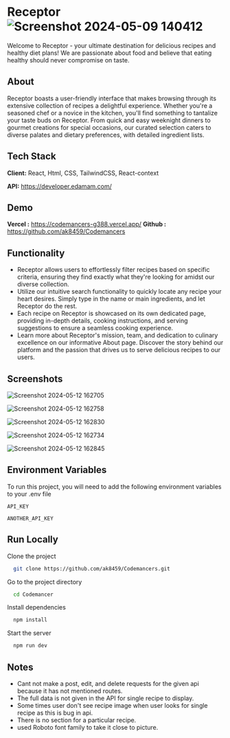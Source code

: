 
# Receptor   ![Screenshot 2024-05-09 140412](https://github.com/ak8459/Codemancers/assets/87300147/ffe0f525-22fb-44a2-a891-b6e3b4e44fd4)


Welcome to Receptor - your ultimate destination for delicious recipes and healthy diet plans! We are passionate about food and believe that eating healthy should never compromise on taste.

## About
Receptor boasts a user-friendly interface that makes browsing through its extensive collection of recipes a delightful experience. Whether you're a seasoned chef or a novice in the kitchen, you'll find something to tantalize your taste buds on Receptor. From quick and easy weeknight dinners to gourmet creations for special occasions, our curated selection caters to diverse palates and dietary preferences, with detailed ingredient lists.



## Tech Stack

**Client:** React, Html, CSS, TailwindCSS, React-context

**API:**  https://developer.edamam.com/


## Demo
**Vercel :** https://codemancers-g388.vercel.app/
**Github :** https://github.com/ak8459/Codemancers


## Functionality

- Receptor allows users to effortlessly filter recipes based on specific criteria, ensuring they find exactly what they're looking for amidst our diverse collection.
- Utilize our intuitive search functionality to quickly locate any recipe your heart desires. Simply type in the name or main ingredients, and let Receptor do the rest.
- Each recipe on Receptor is showcased on its own dedicated page, providing in-depth details, cooking instructions, and serving suggestions to ensure a seamless cooking experience.
- Learn more about Receptor's mission, team, and dedication to culinary excellence on our informative About page. Discover the story behind our platform and the passion that drives us to serve delicious recipes to our users.
## Screenshots

![Screenshot 2024-05-12 162705](https://github.com/ak8459/Codemancers/assets/87300147/f6ac4330-38a3-43c7-9131-92697ac2aea2)

![Screenshot 2024-05-12 162758](https://github.com/ak8459/Codemancers/assets/87300147/875fb01c-b4b0-41d3-8418-fcc9a2ede6d7)

![Screenshot 2024-05-12 162830](https://github.com/ak8459/Codemancers/assets/87300147/74d8a1c8-31b3-49d3-be11-f781ed90fdea)

![Screenshot 2024-05-12 162734](https://github.com/ak8459/Codemancers/assets/87300147/92aca01b-db63-4c16-a068-e518ea2d1b41)

![Screenshot 2024-05-12 162845](https://github.com/ak8459/Codemancers/assets/87300147/5da4cd1b-f7e6-49d9-90d7-4fdf0777afd0)

## Environment Variables
To run this project, you will need to add the following environment variables to your .env file

`API_KEY`

`ANOTHER_API_KEY`


## Run Locally

Clone the project

```bash
  git clone https://github.com/ak8459/Codemancers.git
```

Go to the project directory

```bash
  cd Codemancer
```

Install dependencies

```bash
  npm install
```

Start the server

```bash
  npm run dev
```

## Notes 

- Cant not make a post, edit, and delete requests for the given api because it has not mentioned routes.
- The full data is not given in the API for single recipe to display.
- Some times user don't see recipe image when user looks for single recipe as this is bug in api.
- There is no section for a particular recipe.
- used Roboto font family to take it close to picture.


